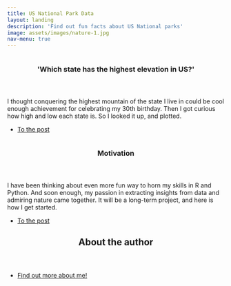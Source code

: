 ```yaml
---
title: US National Park Data
layout: landing
description: 'Find out fun facts about US National parks'
image: assets/images/nature-1.jpg
nav-menu: true
---
```


<!-- Main -->
<div id="main">

<!-- One
<section id="one">
	<div class="inner">
		<header class="major">
			<h2>Sed amet aliquam</h2>
		</header>
		<p>Nullam et orci eu lorem consequat tincidunt vivamus et sagittis magna sed nunc rhoncus condimentum sem. In efficitur ligula tate urna. Maecenas massa vel lacinia pellentesque lorem ipsum dolor. Nullam et orci eu lorem consequat tincidunt. Vivamus et sagittis libero. Nullam et orci eu lorem consequat tincidunt vivamus et sagittis magna sed nunc rhoncus condimentum sem. In efficitur ligula tate urna.</p>
	</div>
</section> -->
<section id="two" class="spotlights">
	<section>
		<a href="generic.html" class="image">
			<img src="{% link assets/images/state_elevation.jpg %}" alt="" data-position="top center" />
		</a>
		<div class="content">
			<div class="inner">
				<header class="major">
					<h3>'Which state has the highest elevation in US?'</h3>
				</header>
				<p>I thought conquering the highest mountain of the state I live in could be cool enough achievement for celebrating my 30th birthday. Then I got curious how high and low each state is. So I looked it up, and plotted. </p>
				<ul class="actions">
					<li><a href="2020-10-16-state-highest-lowest-points.html" class="button">To the post</a></li>
				</ul>
			</div>
		</div>
	</section>


<!-- Two -->
<section id="two" class="spotlights">
	<section>
		<a href="generic.html" class="image">
			<img src="{% link assets/images/bigbend-1.jpg %}" alt="" data-position="center center" />
		</a>
		<div class="content">
			<div class="inner">
				<header class="major">
					<h3>Motivation</h3>
				</header>
				<p>I have been thinking about even more fun way to horn my skills in R and Python. And soon enough, my passion in extracting insights from data and admiring nature came together. It will be a long-term project, and here is how I get started.</p>
				<ul class="actions">
					<li><a href="2020-10-11-uspark_motivation.html" class="button">To the post</a></li>
				</ul>
			</div>
		</div>
	</section>

	
	
</section>

<!-- Three -->
<section id="three">
	<div class="inner">
		<header class="major">
			<h2>About the author</h2>
		</header>
		<p> </p>
		<ul class="actions">
			<li><a href="01_about.html" class="button">Find out more about me!</a></li>
		</ul>
	</div>
</section>

